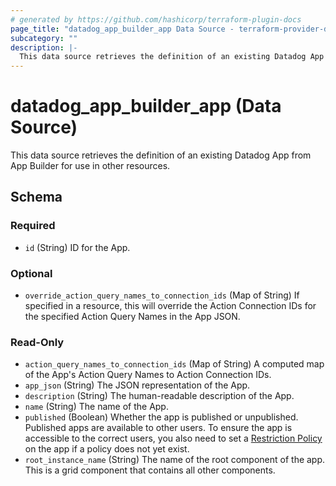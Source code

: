 ```yaml
---
# generated by https://github.com/hashicorp/terraform-plugin-docs
page_title: "datadog_app_builder_app Data Source - terraform-provider-datadog"
subcategory: ""
description: |-
  This data source retrieves the definition of an existing Datadog App from App Builder for use in other resources.
---
```


# datadog_app_builder_app (Data Source)

This data source retrieves the definition of an existing Datadog App from App Builder for use in other resources.



<!-- schema generated by tfplugindocs -->
## Schema

### Required

- `id` (String) ID for the App.

### Optional

- `override_action_query_names_to_connection_ids` (Map of String) If specified in a resource, this will override the Action Connection IDs for the specified Action Query Names in the App JSON.

### Read-Only

- `action_query_names_to_connection_ids` (Map of String) A computed map of the App's Action Query Names to Action Connection IDs.
- `app_json` (String) The JSON representation of the App.
- `description` (String) The human-readable description of the App.
- `name` (String) The name of the App.
- `published` (Boolean) Whether the app is published or unpublished. Published apps are available to other users. To ensure the app is accessible to the correct users, you also need to set a [Restriction Policy](https://docs.datadoghq.com/api/latest/restriction-policies/) on the app if a policy does not yet exist.
- `root_instance_name` (String) The name of the root component of the app. This is a grid component that contains all other components.
